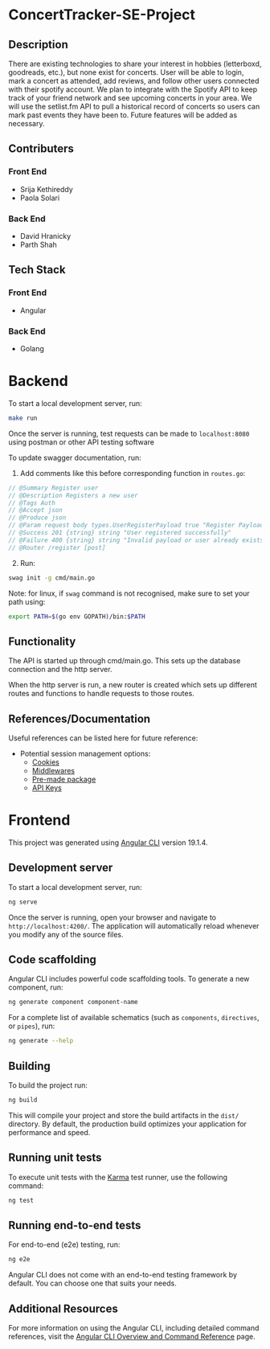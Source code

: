 # ConcertTracker-SE-Project

## Description

There are existing technologies to share your interest in hobbies (letterboxd, goodreads, etc.), but none exist for concerts. User will be able to login, mark a concert as attended, add reviews, and follow other users connected with their spotify account. We plan to integrate with the Spotify API to keep track of your friend network and see upcoming concerts in your area. We will use the setlist.fm API to pull a historical record of concerts so users can mark past events they have been to. Future features will be added as necessary.


## Contributers

### Front End
- Srija Kethireddy
- Paola Solari

### Back End
- David Hranicky
- Parth Shah

## Tech Stack

### Front End
- Angular 
### Back End
- Golang

# Backend

To start a local development server, run:

```bash
make run
```

Once the server is running, test requests can be made to `localhost:8080` using postman or other API testing software

To update swagger documentation, run:
1. Add comments like this before corresponding function in `routes.go`:
```ts
// @Summary Register user
// @Description Registers a new user
// @Tags Auth
// @Accept json
// @Produce json
// @Param request body types.UserRegisterPayload true "Register Payload"
// @Success 201 {string} string "User registered successfully"
// @Failure 400 {string} string "Invalid payload or user already exists"
// @Router /register [post]
```
2. Run:
```bash
swag init -g cmd/main.go
```

Note: for linux, if `swag` command is not recognised, make sure to set your path using:
```bash
export PATH=$(go env GOPATH)/bin:$PATH
```

## Functionality

The API is started up through cmd/main.go. This sets up the database connection and the http server.

When the http server is run, a new router is created which sets up different routes and functions to handle requests to those routes.

## References/Documentation

Useful references can be listed here for future reference:

* Potential session management options:
  * [Cookies](https://astaxie.gitbooks.io/build-web-application-with-golang/content/en/06.2.html)
  * [Middlewares](https://medium.com/@fasgolangdev/how-to-create-a-secure-authentication-api-in-golang-using-middlewares-6988632ddfd3)
  * [Pre-made package](https://github.com/alexedwards/scs)
  * [API Keys](https://dev.to/caiorcferreira/implementing-a-safe-and-sound-api-key-authorization-middleware-in-go-3g2c)

# Frontend

This project was generated using [Angular CLI](https://github.com/angular/angular-cli) version 19.1.4.

## Development server

To start a local development server, run:

```bash
ng serve
```

Once the server is running, open your browser and navigate to `http://localhost:4200/`. The application will automatically reload whenever you modify any of the source files.

## Code scaffolding

Angular CLI includes powerful code scaffolding tools. To generate a new component, run:

```bash
ng generate component component-name
```

For a complete list of available schematics (such as `components`, `directives`, or `pipes`), run:

```bash
ng generate --help
```

## Building

To build the project run:

```bash
ng build
```

This will compile your project and store the build artifacts in the `dist/` directory. By default, the production build optimizes your application for performance and speed.

## Running unit tests

To execute unit tests with the [Karma](https://karma-runner.github.io) test runner, use the following command:

```bash
ng test
```

## Running end-to-end tests

For end-to-end (e2e) testing, run:

```bash
ng e2e
```

Angular CLI does not come with an end-to-end testing framework by default. You can choose one that suits your needs.

## Additional Resources

For more information on using the Angular CLI, including detailed command references, visit the [Angular CLI Overview and Command Reference](https://angular.dev/tools/cli) page.
